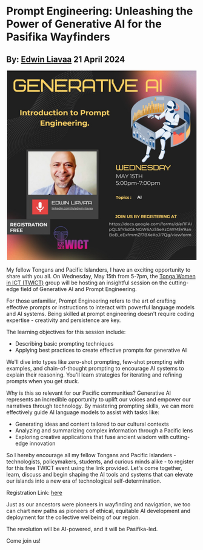 # Prompt Engineering: Unleashing the Power of Generative AI for the Pasifika Wayfinders
## By: [Edwin Liavaa](https://github.com/EdwinLiavaa) 21 April 2024

<p align="center">
 <img width="500" src="https://github.com/EdwinLiavaa/liavaa.space/blob/main/blog/20240421/pic.png">
</p>

My fellow Tongans and Pacific Islanders, I have an exciting opportunity to share with you all. On Wednesday, May 15th from 5-7pm, the [Tonga Women in ICT (TWICT)](https://www.facebook.com/profile.php?id=100083222176057) group will be hosting an insightful session on the cutting-edge field of Generative AI and Prompt Engineering.

For those unfamiliar, Prompt Engineering refers to the art of crafting effective prompts or instructions to interact with powerful language models and AI systems. Being skilled at prompt engineering doesn't require coding expertise - creativity and persistence are key.

The learning objectives for this session include:

- Describing basic prompting techniques
- Applying best practices to create effective prompts for generative AI

We'll dive into types like zero-shot prompting, few-shot prompting with examples, and chain-of-thought prompting to encourage AI systems to explain their reasoning. You'll learn strategies for iterating and refining prompts when you get stuck.

Why is this so relevant for our Pacific communities? Generative AI represents an incredible opportunity to uplift our voices and empower our narratives through technology. By mastering prompting skills, we can more effectively guide AI language models to assist with tasks like:

- Generating ideas and content tailored to our cultural contexts
- Analyzing and summarizing complex information through a Pacific lens
- Exploring creative applications that fuse ancient wisdom with cutting-edge innovation  

So I hereby encourage all my fellow Tongans and Pacific Islanders - technologists, policymakers, students, and curious minds alike - to register for this free TWICT event using the link provided. Let's come together, learn, discuss and begin shaping the AI tools and systems that can elevate our islands into a new era of technological self-determination.

Registration Link: [here](https://docs.google.com/forms/d/e/1FAIpQLSfYSdGkNGW6Az5SeXzGWM5V9anBoB_eExfmmZf7BXeXoJi7Qg/viewform)

Just as our ancestors were pioneers in wayfinding and navigation, we too can chart new paths as pioneers of ethical, equitable AI development and deployment for the collective wellbeing of our region.  

The revolution will be AI-powered, and it will be Pasifika-led. 

Come join us!